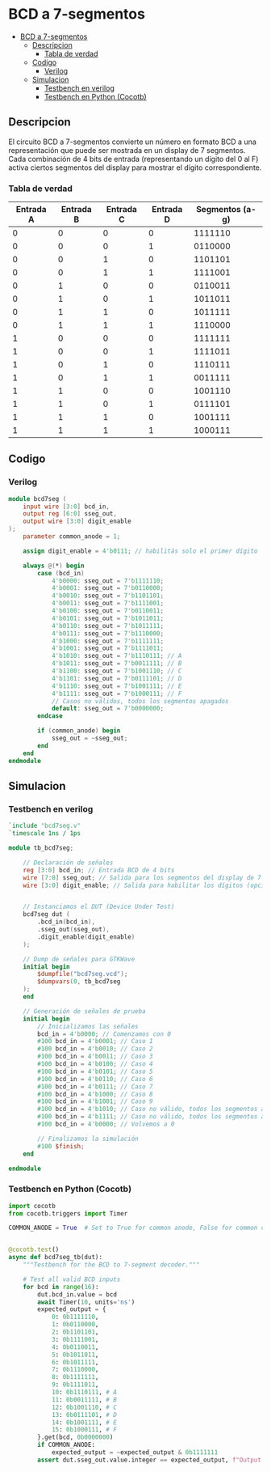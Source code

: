 # BCD a 7-segmentos

- [BCD a 7-segmentos](#bcd-a-7-segmentos)
  - [Descripcion](#descripcion)
    - [Tabla de verdad](#tabla-de-verdad)
  - [Codigo](#codigo)
    - [Verilog](#verilog)
  - [Simulacion](#simulacion)
    - [Testbench en verilog](#testbench-en-verilog)
    - [Testbench en Python (Cocotb)](#testbench-en-python-cocotb)

## Descripcion

El circuito BCD a 7-segmentos convierte un número en formato BCD a una representación que puede ser mostrada en un display de 7 segmentos. Cada combinación de 4 bits de entrada (representando un dígito del 0 al F) activa ciertos segmentos del display para mostrar el dígito correspondiente.

### Tabla de verdad

| Entrada A | Entrada B | Entrada C | Entrada D | Segmentos (a-g) |
|-----------|-----------|-----------|-----------|-----------------|
|     0     |     0     |     0     |     0     |  1111110        |
|     0     |     0     |     0     |     1     |  0110000        |
|     0     |     0     |     1     |     0     |  1101101        |
|     0     |     0     |     1     |     1     |  1111001        |
|     0     |     1     |     0     |     0     |  0110011        |
|     0     |     1     |     0     |     1     |  1011011        |
|     0     |     1     |     1     |     0     |  1011111        |
|     0     |     1     |     1     |     1     |  1110000        |
|     1     |     0     |     0     |     0     |  1111111        |
|     1     |     0     |     0     |     1     |  1111011        |
|     1     |     0     |     1     |     0     |  1110111        |
|     1     |     0     |     1     |     1     |  0011111        |
|     1     |     1     |     0     |     0     |  1001110        |
|     1     |     1     |     0     |     1     |  0111101        |
|     1     |     1     |     1     |     0     |  1001111        |
|     1     |     1     |     1     |     1     |  1000111        |

## Codigo

### Verilog

```verilog
module bcd7seg (
    input wire [3:0] bcd_in,
    output reg [6:0] sseg_out,
    output wire [3:0] digit_enable
);
    parameter common_anode = 1;

    assign digit_enable = 4'b0111; // habilitás solo el primer dígito

    always @(*) begin
        case (bcd_in)
            4'b0000: sseg_out = 7'b1111110;
            4'b0001: sseg_out = 7'b0110000;
            4'b0010: sseg_out = 7'b1101101;
            4'b0011: sseg_out = 7'b1111001;
            4'b0100: sseg_out = 7'b0110011;
            4'b0101: sseg_out = 7'b1011011;
            4'b0110: sseg_out = 7'b1011111;
            4'b0111: sseg_out = 7'b1110000;
            4'b1000: sseg_out = 7'b1111111;
            4'b1001: sseg_out = 7'b1111011;
            4'b1010: sseg_out = 7'b1110111; // A
            4'b1011: sseg_out = 7'b0011111; // B
            4'b1100: sseg_out = 7'b1001110; // C
            4'b1101: sseg_out = 7'b0111101; // D
            4'b1110: sseg_out = 7'b1001111; // E
            4'b1111: sseg_out = 7'b1000111; // F
            // Casos no válidos, todos los segmentos apagados
            default: sseg_out = 7'b0000000;
        endcase

        if (common_anode) begin
            sseg_out = ~sseg_out;
        end
    end
endmodule
```

## Simulacion

### Testbench en verilog

```verilog
`include "bcd7seg.v"
`timescale 1ns / 1ps

module tb_bcd7seg;

    // Declaración de señales
    reg [3:0] bcd_in; // Entrada BCD de 4 bits
    wire [7:0] sseg_out; // Salida para los segmentos del display de 7 segmentos
    wire [3:0] digit_enable; // Salida para habilitar los dígitos (opcional)


    // Instanciamos el DUT (Device Under Test)
    bcd7seg dut (
        .bcd_in(bcd_in),
        .sseg_out(sseg_out),
        .digit_enable(digit_enable)
    );

    // Dump de señales para GTKWave
    initial begin
        $dumpfile("bcd7seg.vcd");
        $dumpvars(0, tb_bcd7seg
    );
    end

    // Generación de señales de prueba
    initial begin
        // Inicializamos las señales
        bcd_in = 4'b0000; // Comenzamos con 0
        #100 bcd_in = 4'b0001; // Caso 1
        #100 bcd_in = 4'b0010; // Caso 2
        #100 bcd_in = 4'b0011; // Caso 3
        #100 bcd_in = 4'b0100; // Caso 4
        #100 bcd_in = 4'b0101; // Caso 5
        #100 bcd_in = 4'b0110; // Caso 6
        #100 bcd_in = 4'b0111; // Caso 7
        #100 bcd_in = 4'b1000; // Caso 8
        #100 bcd_in = 4'b1001; // Caso 9
        #100 bcd_in = 4'b1010; // Caso no válido, todos los segmentos apagados
        #100 bcd_in = 4'b1111; // Caso no válido, todos los segmentos apagados
        #100 bcd_in = 4'b0000; // Volvemos a 0

        // Finalizamos la simulación
        #100 $finish;
    end

endmodule
```

### Testbench en Python (Cocotb)

```python
import cocotb
from cocotb.triggers import Timer

COMMON_ANODE = True  # Set to True for common anode, False for common cathode


@cocotb.test()
async def bcd7seg_tb(dut):
    """Testbench for the BCD to 7-segment decoder."""

    # Test all valid BCD inputs
    for bcd in range(16):
        dut.bcd_in.value = bcd
        await Timer(10, units='ns')
        expected_output = {
            0: 0b1111110,
            1: 0b0110000,
            2: 0b1101101,
            3: 0b1111001,
            4: 0b0110011,
            5: 0b1011011,
            6: 0b1011111,
            7: 0b1110000,
            8: 0b1111111,
            9: 0b1111011,
            10: 0b1110111, # A
            11: 0b0011111, # B
            12: 0b1001110, # C
            13: 0b0111101, # D
            14: 0b1001111, # E
            15: 0b1000111, # F
        }.get(bcd, 0b0000000)
        if COMMON_ANODE:
            expected_output = ~expected_output & 0b1111111
        assert dut.sseg_out.value.integer == expected_output, f"Output for BCD {bcd} should be {expected_output:07b}, got {dut.sseg_out.value.integer:07b}"
```
